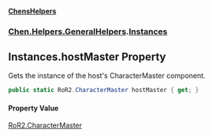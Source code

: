 
#### [ChensHelpers](./index 'index')

### [Chen.Helpers.GeneralHelpers](./Chen-Helpers-GeneralHelpers 'Chen.Helpers.GeneralHelpers').[Instances](./Chen-Helpers-GeneralHelpers-Instances 'Chen.Helpers.GeneralHelpers.Instances')

## Instances.hostMaster Property
Gets the instance of the host's CharacterMaster component.  
```csharp
public static RoR2.CharacterMaster hostMaster { get; }
```

#### Property Value
[RoR2.CharacterMaster](https://docs.microsoft.com/en-us/dotnet/api/RoR2.CharacterMaster 'RoR2.CharacterMaster')  
